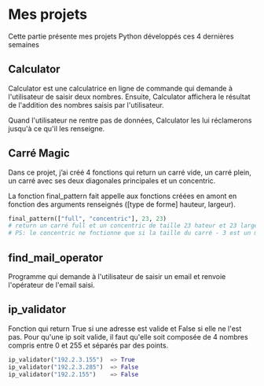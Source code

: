 # Mes projets

Cette partie présente mes projets Python développés ces 4 dernières semaines

## Calculator 

Calculator est une calculatrice en ligne de commande qui demande à l'utilisateur de saisir deux nombres. Ensuite, Calculator affichera le résultat de l'addition des nombres saisis par l'utilisateur.

Quand l'utilisateur ne rentre pas de données, Calculator les lui réclamerons jusqu'à ce qu'il les renseigne.

## Carré Magic

Dans ce projet, j’ai créé 4 fonctions qui return un carré vide, un carré plein, un carré avec ses deux diagonales principales et un concentric.

La fonction final_pattern fait appelle aux fonctions créées en amont en fonction des arguments renseignés ([type de forme] hauteur, largeur).

```python
final_pattern(["full", "concentric"], 23, 23)
# return un carré full et un concentric de taille 23 hateur et 23 largeur
# PS: le concentric ne fnctionne que si la taille du carré - 3 est un mutltiple de 4.
```
## find_mail_operator
Programme qui demande à l'utilisateur de saisir un email et renvoie l'opérateur de l'email saisi.

## ip_validator

Fonction qui return True si une adresse est valide et False si elle ne l'est pas. 
Pour qu'une ip soit valide, il faut qu'elle soit composée de 4 nombres compris entre 0 et 255 et séparés par des points.
```python
ip_validator("192.2.3.155")  => True
ip_validator("192.2.3.285")  => False
ip_validator("192.2.155")    => False
```
